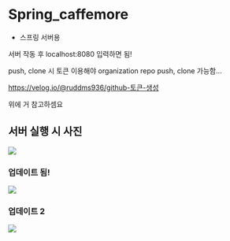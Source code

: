 # Spring_caffemore

- 스프링 서버용

서버 작동 후 localhost:8080 입력하면 됨!

push, clone 시 토큰 이용해야 organization repo push, clone 가능함... 

https://velog.io/@ruddms936/github-토큰-생성

위에 거 참고하셈요 

서버 실행 시 사진 
--- 

<img src="https://user-images.githubusercontent.com/66946182/103851172-7035a580-50ec-11eb-8faa-f165f7462f73.png">

### 업데이트 됨! 

<img src="https://user-images.githubusercontent.com/66946182/103886239-8cedcf80-5124-11eb-835e-8da32044d710.png">

### 업데이트 2

<img src="https://user-images.githubusercontent.com/66946182/104024075-e974eb80-5205-11eb-8cbc-454f12beb8da.png">
